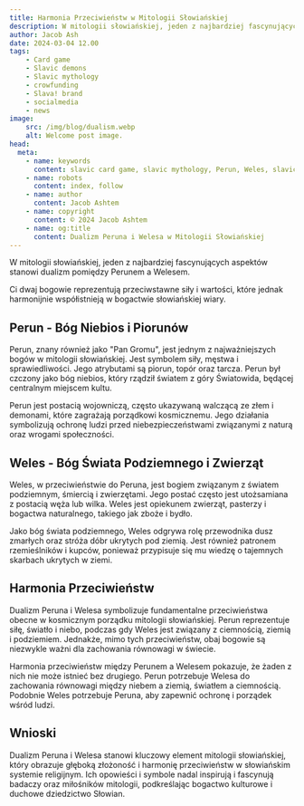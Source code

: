 ```yaml
---
title: Harmonia Przeciwieństw w Mitologii Słowiańskiej
description: W mitologii słowiańskiej, jeden z najbardziej fascynujących aspektów stanowi dualizm pomiędzy Perunem a Welesem. Ci dwaj bogowie reprezentują przeciwstawne siły i wartości, które jednak harmonijnie współistnieją w bogactwie słowiańskiej wiary.
author: Jacob Ash
date: 2024-03-04 12.00
tags:
    - Card game
    - Slavic demons
    - Slavic mythology
    - crowfunding
    - Slava! brand
    - socialmedia
    - news
image:
    src: /img/blog/dualism.webp
    alt: Welcome post image.
head:
  meta:
    - name: keywords
      content: slavic card game, slavic mythology, Perun, Weles, slavic gods
    - name: robots
      content: index, follow
    - name: author
      content: Jacob Ashtem
    - name: copyright
      content: © 2024 Jacob Ashtem
    - name: og:title
      content: Dualizm Peruna i Welesa w Mitologii Słowiańskiej
---
```

W mitologii słowiańskiej, jeden z najbardziej fascynujących aspektów stanowi dualizm pomiędzy Perunem a Welesem.
<!--more-->
Ci dwaj bogowie reprezentują przeciwstawne siły i wartości, które jednak harmonijnie współistnieją w bogactwie słowiańskiej wiary.
## Perun - Bóg Niebios i Piorunów

Perun, znany również jako "Pan Gromu", jest jednym z najważniejszych bogów w mitologii słowiańskiej. Jest symbolem siły, męstwa i sprawiedliwości. Jego atrybutami są piorun, topór oraz tarcza. Perun był czczony jako bóg niebios, który rządził światem z góry Światowida, będącej centralnym miejscem kultu.

Perun jest postacią wojowniczą, często ukazywaną walczącą ze złem i demonami, które zagrażają porządkowi kosmicznemu. Jego działania symbolizują ochronę ludzi przed niebezpieczeństwami związanymi z naturą oraz wrogami społeczności.

## Weles - Bóg Świata Podziemnego i Zwierząt

Weles, w przeciwieństwie do Peruna, jest bogiem związanym z światem podziemnym, śmiercią i zwierzętami. Jego postać często jest utożsamiana z postacią węża lub wilka. Weles jest opiekunem zwierząt, pasterzy i bogactwa naturalnego, takiego jak zboże i bydło.

Jako bóg świata podziemnego, Weles odgrywa rolę przewodnika dusz zmarłych oraz stróża dóbr ukrytych pod ziemią. Jest również patronem rzemieślników i kupców, ponieważ przypisuje się mu wiedzę o tajemnych skarbach ukrytych w ziemi.

## Harmonia Przeciwieństw

Dualizm Peruna i Welesa symbolizuje fundamentalne przeciwieństwa obecne w kosmicznym porządku mitologii słowiańskiej. Perun reprezentuje siłę, światło i niebo, podczas gdy Weles jest związany z ciemnością, ziemią i podziemiem. Jednakże, mimo tych przeciwieństw, obaj bogowie są niezwykle ważni dla zachowania równowagi w świecie.

Harmonia przeciwieństw między Perunem a Welesem pokazuje, że żaden z nich nie może istnieć bez drugiego. Perun potrzebuje Welesa do zachowania równowagi między niebem a ziemią, światłem a ciemnością. Podobnie Weles potrzebuje Peruna, aby zapewnić ochronę i porządek wśród ludzi.

## Wnioski

Dualizm Peruna i Welesa stanowi kluczowy element mitologii słowiańskiej, który obrazuje głęboką złożoność i harmonię przeciwieństw w słowiańskim systemie religijnym. Ich opowieści i symbole nadal inspirują i fascynują badaczy oraz miłośników mitologii, podkreślając bogactwo kulturowe i duchowe dziedzictwo Słowian.

